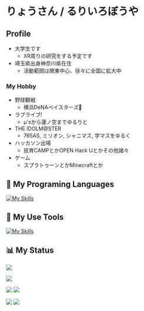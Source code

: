# りょうさん / るりいろぼうや
## Profile
- 大学生です
  - XR周りの研究をする予定です
- 埼玉県出身神奈川県在住
  - 活動範囲は関東中心、徐々に全国に拡大中
### My Hobby
- 野球観戦
  - 横浜DeNAベイスターズ🌟
- ラブライブ!
  - μ'sから蓮ノ空までゆるりと
- THE IDOLM@STER
  - 765AS, ミリオン, シャニマス, 学マスをゆるく
- ハッカソン出場
  - 技育CAMPとかOPEN Hack Uとかその他諸々
- ゲーム
  - スプラトゥーンとかMinecraftとか

## 🌱 My Programing Languages 

[![My Skills](https://skillicons.dev/icons?i=html,css,js,ts,react,nextjs,vuejs,flutter,py,flask,ruby,rails,c,rust&perline=6)](https://skillicons.dev)

## 🔧 My Use Tools

[![My Skills](https://skillicons.dev/icons?i=yarn,npm,vite,vercel,ubuntu,androidstudio,notion&perline=6)](https://skillicons.dev)


## 📊 My Status

![](https://github-readme-stats.vercel.app/api/top-langs/?username=ruribou&layout=compact&show_icons=true&theme=github_dark)
  
![](http://github-profile-summary-cards.vercel.app/api/cards/profile-details?username=ruribou&theme=github_dark)

![](http://github-profile-summary-cards.vercel.app/api/cards/repos-per-language?username=ruribou&theme=github_dark) ![](http://github-profile-summary-cards.vercel.app/api/cards/most-commit-language?username=ruribou&theme=github_dark)

![](http://github-profile-summary-cards.vercel.app/api/cards/stats?username=ruribou&theme=github_dark) ![](http://github-profile-summary-cards.vercel.app/api/cards/productive-time?username=ruribou&theme=github_dark&utcOffset=9)
